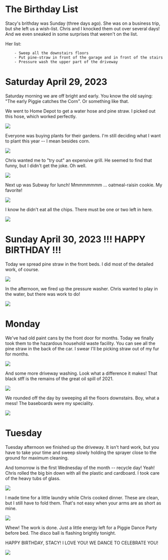 # The Birthday List

Stacy's brithday was Sunday (three days ago). She was on a business trip, but she left us a wish-list. Chris and I knocked them out over several days! And we even sneaked in some surprises that weren't on the list.

Her list:
```
    - Sweep all the downstairs floors
    - Put pine-straw in front of the garage and in front of the stairs
    - Pressure wash the upper part of the driveway
```

# Saturday April 29, 2023

Saturday morning we are off bright and early. You know the old saying: "The early Piggie catches the Corn". Or something like that.

We went to Home Depot to get a water hose and pine straw. I picked out this hose, which worked perfectly.

![](/blog/bday/hose.jpg)

Everyone was buying plants for their gardens. I'm still deciding what I want to plant this year -- I mean besides corn.

![](/blog/bday/plants.jpg)

Chris wanted me to "try out" an expensive grill. He seemed to find that funny, but I didn't get the joke. Oh well.

![](/blog/bday/grill.jpg)

Next up was Subway for lunch! Mmmmmmmm ... oatmeal-raisin cookie. My favorite!

![](/blog/bday/lunchCookie.jpg)

I know he didn't eat all the chips. There must be one or two left in here.

![](/blog/bday/lunchChips.jpg)

# Sunday April 30, 2023 !!! HAPPY BIRTHDAY !!!

Today we spread pine straw in the front beds. I did most of the detailed work, of course.

![](/blog/bday/straw.jpg)

In the afternoon, we fired up the pressure washer. Chris wanted to play in the water, but there was work to do!

![](/blog/bday/pressure.jpg)

# Monday

We've had old paint cans by the front door for months. Today we finally took them to the hazardous household waste facility. You can see all the pine straw in the back of the car. I swear I'll be picking straw out of my fur for months.

![](/blog/bday/hazard.jpg)

And some more driveway washing. Look what a difference it makes! That black stff is the remains of the great oil spill of 2021.

![](/blog/bday/driveway.jpg)

We rounded off the day by sweeping all the floors downstairs. Boy, what a mess! The baseboards were my speciality.

![](/blog/bday/sweep.jpg)

# Tuesday

Tuesday afternoon we finished up the driveway. It isn't hard work, but you have to take your time and sweep slowly holding the sprayer close to the ground for maximum cleaning.

And tomorrow is the first Wednesday of the month -- recycle day! Yeah! Chris rolled the big bin down with all the plastic and cardboard. I took care of the heavy tubs of glass.

![](/blog/bday/recycle.jpg)

I made time for a little laundry while Chris cooked dinner. These are clean, but I still have to fold them. That's not easy when your arms are as short as mine.

![](/blog/bday/laundry.jpg)

Whew! The work is done. Just a little energy left for a Piggie Dance Party before bed. The disco ball is flashing brightly tonight. 

HAPPY BIRTHDAY, STACY! I LOVE YOU! WE DANCE TO CELEBRATE YOU!

![](/blog/bday/dance.jpg)
